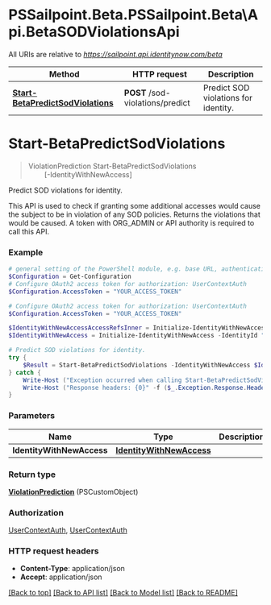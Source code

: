 # PSSailpoint.Beta.PSSailpoint.Beta\Api.BetaSODViolationsApi

All URIs are relative to *https://sailpoint.api.identitynow.com/beta*

Method | HTTP request | Description
------------- | ------------- | -------------
[**Start-BetaPredictSodViolations**](BetaSODViolationsApi.md#Start-BetaPredictSodViolations) | **POST** /sod-violations/predict | Predict SOD violations for identity.


<a id="Start-BetaPredictSodViolations"></a>
# **Start-BetaPredictSodViolations**
> ViolationPrediction Start-BetaPredictSodViolations<br>
> &nbsp;&nbsp;&nbsp;&nbsp;&nbsp;&nbsp;&nbsp;&nbsp;[-IdentityWithNewAccess] <PSCustomObject><br>

Predict SOD violations for identity.

This API is used to check if granting some additional accesses would cause the subject to be in violation of any SOD policies. Returns the violations that would be caused.  A token with ORG_ADMIN or API authority is required to call this API.

### Example
```powershell
# general setting of the PowerShell module, e.g. base URL, authentication, etc
$Configuration = Get-Configuration
# Configure OAuth2 access token for authorization: UserContextAuth
$Configuration.AccessToken = "YOUR_ACCESS_TOKEN"

# Configure OAuth2 access token for authorization: UserContextAuth
$Configuration.AccessToken = "YOUR_ACCESS_TOKEN"

$IdentityWithNewAccessAccessRefsInner = Initialize-IdentityWithNewAccessAccessRefsInner -Type "ENTITLEMENT" -Id "2c91809773dee32014e13e122092014e" -Name "CN=entitlement.490efde5,OU=OrgCo,OU=ServiceDept,DC=HQAD,DC=local"
$IdentityWithNewAccess = Initialize-IdentityWithNewAccess -IdentityId "2c91808568c529c60168cca6f90c1313" -AccessRefs $IdentityWithNewAccessAccessRefsInner # IdentityWithNewAccess | 

# Predict SOD violations for identity.
try {
    $Result = Start-BetaPredictSodViolations -IdentityWithNewAccess $IdentityWithNewAccess
} catch {
    Write-Host ("Exception occurred when calling Start-BetaPredictSodViolations: {0}" -f ($_.ErrorDetails | ConvertFrom-Json))
    Write-Host ("Response headers: {0}" -f ($_.Exception.Response.Headers | ConvertTo-Json))
}
```

### Parameters

Name | Type | Description  | Notes
------------- | ------------- | ------------- | -------------
 **IdentityWithNewAccess** | [**IdentityWithNewAccess**](IdentityWithNewAccess.md)|  | 

### Return type

[**ViolationPrediction**](ViolationPrediction.md) (PSCustomObject)

### Authorization

[UserContextAuth](../README.md#UserContextAuth), [UserContextAuth](../README.md#UserContextAuth)

### HTTP request headers

 - **Content-Type**: application/json
 - **Accept**: application/json

[[Back to top]](#) [[Back to API list]](../README.md#documentation-for-api-endpoints) [[Back to Model list]](../README.md#documentation-for-models) [[Back to README]](../README.md)

